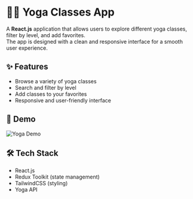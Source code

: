 # 🧘‍♀️ Yoga Classes App

A **React.js** application that allows users to explore different yoga classes, filter by level, and add favorites.  
The app is designed with a clean and responsive interface for a smooth user experience.  

## ✨ Features
- Browse a variety of yoga classes
- Search and filter by level
- Add classes to your favorites
- Responsive and user-friendly interface

## 🚀 Demo
![Yoga Demo](https://media1.giphy.com/media/v1.Y2lkPTc5MGI3NjExZDkzaG43M2NrYnVzaW5xcGsyYzhiaDllcnZubWtmMTlvYWhyZHRjZiZlcD12MV9pbnRlcm5hbF9naWZfYnlfaWQmY3Q9Zw/rUAcpIbG8xKQ53CJzH/giphy.gif)

## 🛠️ Tech Stack
- React.js  
- Redux Toolkit (state management)  
- TailwindCSS (styling)  
- Yoga API  
